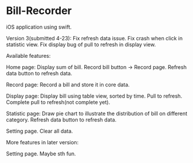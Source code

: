 # Bill-Recorder
iOS application using swift.

Version 3(submitted 4-23):
Fix refresh data issue.
Fix crash when click in statistic view.
Fix display bug of pull to refresh in display view.

Available features:

Home page:
Display sum of bill.
Record bill button -> Record page.
Refresh data button to refresh data.

Record page:
Record a bill and store it in core data.

Display page:
Display bill using table view, sorted by time.
Pull to refresh.
Complete pull to refresh(not complete yet).

Statistic page:
Draw pie chart to illustrate the distribution of bill on different category.
Refresh data button to refresh data.

Setting page.
Clear all data.


More features in later version:

Setting page.
Maybe sth fun.

